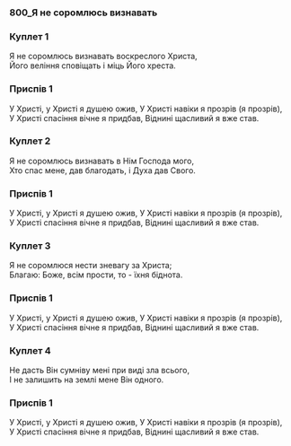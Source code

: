 ### 800_Я не соромлюсь визнавать
### Куплет 1
Я не соромлюсь визнавать воскреслого Христа, <br/>Його веління сповіщать і міць Його хреста.
### Приспів 1
У Христі, у Христі я душею ожив, У Христі навіки я прозрів (я прозрів), <br/>У Христі спасіння вічне я придбав, Віднині щасливий я вже став.
### Куплет 2
Я не соромлюсь визнавать в Нім Господа мого, <br/>Хто спас мене, дав благодать, і Духа дав Свого.
### Приспів 1
У Христі, у Христі я душею ожив, У Христі навіки я прозрів (я прозрів), <br/>У Христі спасіння вічне я придбав, Віднині щасливий я вже став.
### Куплет 3
Я не соромлюся нести зневагу за Христа; <br/>Благаю: Боже, всім прости, то - їхня біднота.
### Приспів 1
У Христі, у Христі я душею ожив, У Христі навіки я прозрів (я прозрів), <br/>У Христі спасіння вічне я придбав, Віднині щасливий я вже став.
### Куплет 4
Не дасть Він сумніву мені при виді зла всього, <br/>І не залишить на землі мене Він одного.
### Приспів 1
У Христі, у Христі я душею ожив, У Христі навіки я прозрів (я прозрів), <br/>У Христі спасіння вічне я придбав, Віднині щасливий я вже став.
